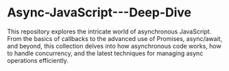 # Async-JavaScript---Deep-Dive
This repository explores the intricate world of asynchronous JavaScript. From the basics of callbacks to the advanced use of Promises, async/await, and beyond, this collection delves into how asynchronous code works, how to handle concurrency, and the latest techniques for managing async operations efficiently.
